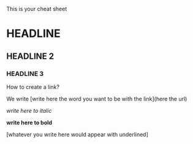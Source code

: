


This is your cheat sheet

<!-- Write here your comments -->

# HEADLINE
## HEADLINE 2
### HEADLINE 3

How to create a link? 

We write [write here the word you want to be with the link](here the url) <!-- the part in brakets adds the url hyper link -->

_write here to italic_  <!-- control i -->

**write here to bold** <!-- control b -->

[whatever you write here would appear with underlined]

